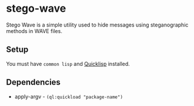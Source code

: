 # stego-wave

Stego Wave is a simple utility used to hide messages using steganographic methods in WAVE files.

## Setup

You must have ```common lisp``` and [Quicklisp](https://www.quicklisp.org/beta/#installation) installed.

## Dependencies

* apply-argv - ```(ql:quickload "package-name")```